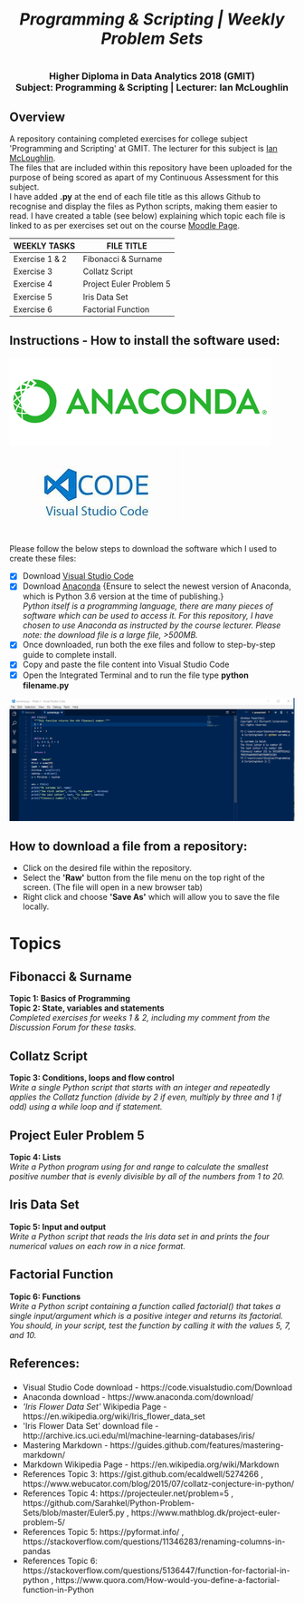 # <h1 align="center"><em>Programming & Scripting | Weekly Problem Sets</h1></em>
# <h3 align="center">Higher Diploma in Data Analytics 2018 (GMIT) <br/> Subject: Programming & Scripting | Lecturer: Ian McLoughlin</h3> 
## Overview
A repository containing completed exercises for college subject 'Programming and Scripting' at GMIT.
The lecturer for this subject is <a href="https://ianmcloughlin.github.io/">Ian McLoughlin</a>. <br/>
The files that are included within this repository have been uploaded for the purpose of being scored as apart of my Continuous Assessment for this subject.  
I have added <strong>.py</strong> at the end of each file title as this allows Github to recognise and display the files as Python scripts, making them easier to read.
I have created a table (see below) explaining which topic each file is linked to as per exercises set out on the course <a href="https://learnonline.gmit.ie/course/view.php?id=3940">Moodle Page</a>.

WEEKLY TASKS |  FILE TITLE 
------------ | -------------
Exercise 1 & 2 | Fibonacci & Surname
Exercise 3 | Collatz Script
Exercise 4 | Project Euler Problem 5
Exercise 5 | Iris Data Set
Exercise 6 | Factorial Function

## Instructions - How to install the software used:

![Anaconda logo](logo-dark.png)   ![Visual Studio Code logo](vsc.jpg)

Please follow the below steps to download the software which I used to create these files:
- [x] Download <a href="https://code.visualstudio.com/Download">Visual Studio Code</a>
- [x] Download <a href="https://www.anaconda.com/download/">Anaconda</a> {Ensure to select the newest version of Anaconda, which is Python 3.6 version at the time of publishing.} <br/> 
<em>Python itself is a programming language, there are many pieces of software which can be used to access it. For this repository, I have chosen to use Anaconda as instructed by the course lecturer. Please note: the download file is a large file, >500MB.</em> <br/>
- [x] Once downloaded, run both the exe files and follow to step-by-step guide to complete install.
- [x] Copy and paste the file content into Visual Studio Code
- [x] Open the Integrated Terminal and to run the file type <strong>python filename.py</strong>

![Visual Studio Code](https://github.com/vwalsh86/programming-exercises/blob/master/surname.PNG?raw=true)

## How to download a file from a repository:
<ul>
<li> Click on the desired file within the repository.
<li> Select the <strong>'Raw'</strong> button from the file menu on the top right of the screen. (The file will open in a new browser tab)
<li> Right click and choose <strong>'Save As'</strong> which will allow you to save the file locally.
</ul>

# Topics 

## Fibonacci & Surname
<strong>Topic 1: Basics of Programming</strong> <br/>
<strong>Topic 2: State, variables and statements</strong> <br/>
<em>Completed exercises for weeks 1 & 2, including my comment from the Discussion Forum for these tasks.</em>

## Collatz Script
<strong>Topic 3: Conditions, loops and flow control</strong> <br/>
<em>Write a single Python script that starts with an integer and repeatedly applies the Collatz function (divide by 2 if even, multiply by three and 1 if odd) using a while loop and if statement. </em>

## Project Euler Problem 5
<strong>Topic 4: Lists</strong>  <br/>
<em>Write a Python program using for and range to calculate the smallest positive number that is evenly divisible by all of the numbers from 1 to 20.</em>

## Iris Data Set
<strong>Topic 5: Input and output</strong> <br/>
<em>Write a Python script that reads the Iris data set in and prints the four numerical values on each row in a nice format.</em> 

## Factorial Function
<strong>Topic 6: Functions</strong> <br/>
<em> Write a Python script containing a function called factorial() that takes a single input/argument which is a positive integer and returns its factorial. You should, in your script, test the function by calling it with the values 5, 7, and 10.</em>

## <p>References:</p>

<ul>
<li>Visual Studio Code download - https://code.visualstudio.com/Download</li>
<li>Anaconda download - https://www.anaconda.com/download/</li>
<li><em>'Iris Flower Data Set'</em> Wikipedia Page - https://en.wikipedia.org/wiki/Iris_flower_data_set</li>
<li>'Iris Flower Data Set' download file - http://archive.ics.uci.edu/ml/machine-learning-databases/iris/</li>
<li>Mastering Markdown - https://guides.github.com/features/mastering-markdown/</li>
<li>Markdown Wikipedia Page - https://en.wikipedia.org/wiki/Markdown</li>
<li>References Topic 3: https://gist.github.com/ecaldwell/5274266 , https://www.webucator.com/blog/2015/07/collatz-conjecture-in-python/</li>
<li>References Topic 4: https://projecteuler.net/problem=5 , https://github.com/Sarahkel/Python-Problem-Sets/blob/master/Euler5.py , https://www.mathblog.dk/project-euler-problem-5/ </li>
<li>References Topic 5: https://pyformat.info/ , https://stackoverflow.com/questions/11346283/renaming-columns-in-pandas </li>
<li>References Topic 6: https://stackoverflow.com/questions/5136447/function-for-factorial-in-python , https://www.quora.com/How-would-you-define-a-factorial-function-in-Python </li>
</ul>
